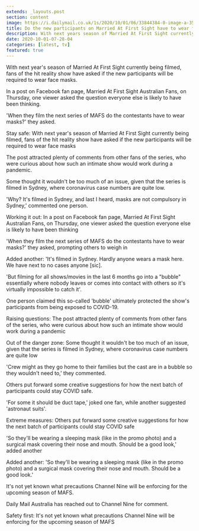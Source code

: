 ```yaml
---
extends: _layouts.post
section: content
image: https://i.dailymail.co.uk/1s/2020/10/01/06/33844384-0-image-a-35_1601531439999.jpg 
title: Do the new participants on Married At First Sight have to wear face masks? 
description: With next years season of Married At First Sight currently being filmed, fans of the hit reality show have asked if the new participants will be required to wear face masks. 
date: 2020-10-01-07-28-04 
categories: [latest, tv] 
featured: true 
--- 
```

With next year's season of Married At First Sight currently being filmed, fans of the hit reality show have asked if the new participants will be required to wear face masks.

In a post on Facebook fan page, Married At First Sight Australian Fans, on Thursday, one viewer asked the question everyone else is likely to have been thinking. 

'When they film the next series of MAFS do the contestants have to wear masks?' they asked.

Stay safe: With next year's season of Married At First Sight currently being filmed, fans of the hit reality show have asked if the new participants will be required to wear face masks

The post attracted plenty of comments from other fans of the series, who were curious about how such an intimate show would work during a pandemic.

Some thought it wouldn't be too much of an issue, given that the series is filmed in Sydney, where coronavirus case numbers are quite low.   

'Why? It's filmed in Sydney, and last I heard, masks are not compulsory in Sydney,' commented one person. 

Working it out: In a post on Facebook fan page, Married At First Sight Australian Fans, on Thursday, one viewer asked the question everyone else is likely to have been thinking

'When they film the next series of MAFS do the contestants have to wear masks?' they asked, prompting others to weigh in

Added another: 'It's filmed in Sydney. Hardly anyone wears a mask here. We have next to no cases anyone [sic]. 

'But filming for all shows/movies in the last 6 months go into a "bubble" essentially where nobody leaves or comes into contact with others so it's virtually impossible to catch it'.

One person claimed this so-called 'bubble' ultimately protected the show's participants from being exposed to COVID-19.

Raising questions: The post attracted plenty of comments from other fans of the series, who were curious about how such an intimate show would work during a pandemic





Out of the danger zone: Some thought it wouldn't be too much of an issue, given that the series is filmed in Sydney, where coronavirus case numbers are quite low

'Crew might as they go home to their families but the cast are in a bubble so they wouldn't need to,' they commented.

Others put forward some creative suggestions for how the next batch of participants could stay COVID safe.    

'For some it should be duct tape,' joked one fan, while another suggested 'astronaut suits'.  

Extreme measures: Others put forward some creative suggestions for how the next batch of participants could stay COVID safe





'So they'll be wearing a sleeping mask (like in the promo photo) and a surgical mask covering their nose and mouth. Should be a good look,' added another

Added another: 'So they'll be wearing a sleeping mask (like in the promo photo) and a surgical mask covering their nose and mouth. Should be a good look.'

It's not yet known what precautions Channel Nine will be enforcing for the upcoming season of MAFS. 

Daily Mail Australia has reached out to Channel Nine for comment. 

Safety first: It's not yet known what precautions Channel Nine will be enforcing for the upcoming season of MAFS

